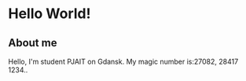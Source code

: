 # Hello World!
## About me
Hello, I'm student PJAIT on Gdansk. My magic number is:27082, 28417
1234..
